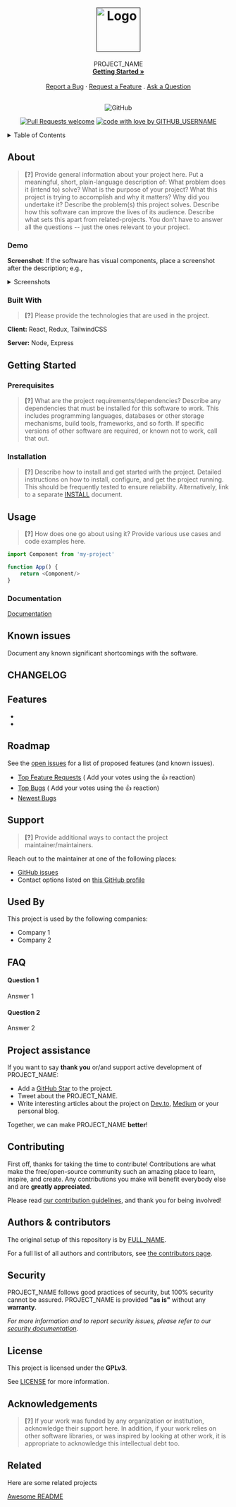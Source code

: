 <h1 align="center">
  <a href="">
    <img src="" alt="Logo" width="100" height="100">
  </a>
</h1>

<div align="center">
  PROJECT_NAME
  <br />
  <a href="#getting-started"><strong>Getting Started »</strong></a>
  <br />
  <br />
  <a href="https://github.com/GITHUB_USERNAME/REPO_SLUG/issues/new?assignees=&labels=bug&template=BUG_REPORT.md&title=bug%3A+">Report a Bug</a>
  ·
  <a href="https://github.com/GITHUB_USERNAME/REPO_SLUG/issues/new?assignees=&labels=enhancement&template=FEATURE_REQUEST.md&title=feat%3A+">Request a Feature</a>
  .
  <a href="https://github.com/GITHUB_USERNAME/REPO_SLUG/issues/new?assignees=&labels=question&template=SUPPORT_QUESTION.md&title=support%3A+">Ask a Question</a>
</div>

<div align="center">
<br />

![GitHub](https://img.shields.io/github/license/User/Repo)

[![Pull Requests welcome](https://img.shields.io/badge/PRs-welcome-ff69b4.svg?style=flat-square)](https://github.com/GITHUB_USERNAME/REPO_SLUG/issues?q=is%3Aissue+is%3Aopen+label%3A%22help+wanted%22)
[![code with love by GITHUB_USERNAME](https://img.shields.io/badge/%3C%2F%3E%20with%20%E2%99%A5%20by-GITHUB_USERNAME-ff1414.svg?style=flat-square)](https://github.com/GITHUB_USERNAME)

</div>

<details>
<summary>Table of Contents</summary>

- [About](#about)
    - [Demo](#demo)
    - [Built With](#built-with)
- [Getting Started](#getting-started)
    - [Prerequisites](#prerequisites)
    - [Installation](#installation)
- [Usage](#usage)
    - [Documentation](#documentation)
- [Known issues](#known-issues)
- [CHANGELOG](#changelog)
- [Features](#features)
- [Roadmap](#roadmap)
- [Support](#support)
- [Used By](#used-by)
- [FAQ](#faq)
- [Project assistance](#project-assistance)
- [Contributing](#contributing)
- [Authors & contributors](#authors--contributors)
- [Security](#security)
- [License](#license)
- [Acknowledgements](#acknowledgements)
- [Related](#related)

</details>

## About

> **[?]**
> Provide general information about your project here.
> Put a meaningful, short, plain-language description of:
> What problem does it (intend to) solve?
> What is the purpose of your project?
> What this project is trying to accomplish and why it matters?
> Why did you undertake it?
> Describe the problem(s) this project solves.
> Describe how this software can improve the lives of its audience.
> Describe what sets this apart from related-projects.
> You don't have to answer all the questions -- just the ones relevant to your project.

### Demo

**Screenshot**: If the software has visual components, place a screenshot after the description; e.g.,

<details>
<summary>Screenshots</summary>
<br>

> **[?]**
> Please provide your screenshots here.

|                               Home Page                               |                               Login Page                               |
| :-------------------------------------------------------------------: | :--------------------------------------------------------------------: |
| <img src="docs/images/screenshot.png" title="Home Page" width="100%"> | <img src="docs/images/screenshot.png" title="Login Page" width="100%"> |

</details>

### Built With

> **[?]**
> Please provide the technologies that are used in the project.

**Client:** React, Redux, TailwindCSS

**Server:** Node, Express

## Getting Started

### Prerequisites

> **[?]**
> What are the project requirements/dependencies?
> Describe any dependencies that must be installed for this software to work. This includes programming languages, databases or other storage mechanisms, build tools, frameworks, and so forth. If specific versions of other software are required, or known not to work, call that out.

### Installation

> **[?]**
> Describe how to install and get started with the project.
> Detailed instructions on how to install, configure, and get the project running. This should be frequently tested to ensure reliability. Alternatively, link to a separate [INSTALL](INSTALL.md) document.

## Usage

> **[?]**
> How does one go about using it?
> Provide various use cases and code examples here.

```javascript
import Component from 'my-project'

function App() {
    return <Component/>
}
```

### Documentation

[Documentation](https://linktodocumentation)

## Known issues

Document any known significant shortcomings with the software.

## CHANGELOG

## Features

-
-

## Roadmap

See the [open issues](https://github.com/GITHUB_USERNAME/REPO_SLUG/issues) for a list of proposed features (and known
issues).

- [Top Feature Requests](https://github.com/GITHUB_USERNAME/REPO_SLUG/issues?q=label%3Aenhancement+is%3Aopen+sort%3Areactions-%2B1-desc) (
  Add your votes using the 👍 reaction)
- [Top Bugs](https://github.com/GITHUB_USERNAME/REPO_SLUG/issues?q=is%3Aissue+is%3Aopen+label%3Abug+sort%3Areactions-%2B1-desc) (
  Add your votes using the 👍 reaction)
- [Newest Bugs](https://github.com/GITHUB_USERNAME/REPO_SLUG/issues?q=is%3Aopen+is%3Aissue+label%3Abug)

## Support

> **[?]**
> Provide additional ways to contact the project maintainer/maintainers.

Reach out to the maintainer at one of the following places:

- [GitHub issues](https://github.com/GITHUB_USERNAME/REPO_SLUG/issues/new?assignees=&labels=question&template=SUPPORT_QUESTION.md&title=support%3A+)
- Contact options listed on [this GitHub profile](https://github.com/GITHUB_USERNAME)

## Used By

This project is used by the following companies:

- Company 1
- Company 2

## FAQ

#### Question 1

Answer 1

#### Question 2

Answer 2

## Project assistance

If you want to say **thank you** or/and support active development of PROJECT_NAME:

- Add a [GitHub Star](https://github.com/GITHUB_USERNAME/REPO_SLUG) to the project.
- Tweet about the PROJECT_NAME.
- Write interesting articles about the project on [Dev.to](https://dev.to/), [Medium](https://medium.com/) or your
  personal blog.

Together, we can make PROJECT_NAME **better**!

## Contributing

First off, thanks for taking the time to contribute! Contributions are what make the free/open-source community such an
amazing place to learn, inspire, and create. Any contributions you make will benefit everybody else and are **greatly
appreciated**.

Please read [our contribution guidelines](docs/CONTRIBUTING.md), and thank you for being involved!

## Authors & contributors

The original setup of this repository is by [FULL_NAME](https://github.com/GITHUB_USERNAME).

For a full list of all authors and contributors,
see [the contributors page](https://github.com/GITHUB_USERNAME/REPO_SLUG/contributors).

## Security

PROJECT_NAME follows good practices of security, but 100% security cannot be assured. PROJECT_NAME is provided **"as
is"** without any **warranty**.

_For more information and to report security issues, please refer to our [security documentation](docs/SECURITY.md)._

## License

This project is licensed under the **GPLv3**.

See [LICENSE](LICENSE) for more information.

## Acknowledgements

> **[?]**
> If your work was funded by any organization or institution, acknowledge their support here.
> In addition, if your work relies on other software libraries, or was inspired by looking at other work, it is appropriate to acknowledge this intellectual debt too.

## Related

Here are some related projects

[Awesome README](https://github.com/matiassingers/awesome-readme)


